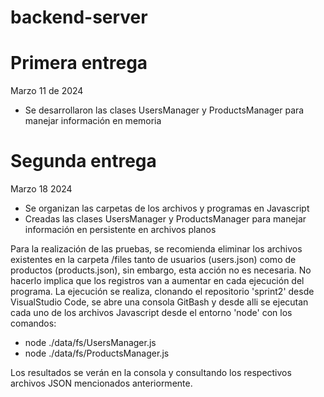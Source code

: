 # backend-server

# Primera entrega
Marzo 11 de 2024
* Se desarrollaron las clases UsersManager y ProductsManager para manejar información en memoria

# Segunda entrega 
Marzo 18 2024
* Se organizan las carpetas de los archivos y programas en Javascript
* Creadas las clases UsersManager y ProductsManager para manejar información en persistente en archivos planos

Para la realización de las pruebas, se recomienda eliminar los archivos existentes en la carpeta /files tanto de usuarios (users.json) como de productos (products.json), sin embargo, esta acción no es necesaria. No hacerlo implica que los registros van a aumentar en cada ejecución del programa.
La ejecución se realiza, clonando el repositorio 'sprint2' desde VisualStudio Code, se abre una consola GitBash y desde alli se ejecutan cada uno de los archivos Javascript desde el entorno 'node' con los comandos:
* node ./data/fs/UsersManager.js
* node ./data/fs/ProductsManager.js

Los resultados se verán en la consola y consultando los respectivos archivos JSON mencionados anteriormente. 
